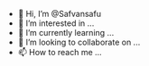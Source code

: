 - 👋 Hi, I’m @Safvansafu
- 👀 I’m interested in ...
- 🌱 I’m currently learning ...
- 💞️ I’m looking to collaborate on ...
- 📫 How to reach me ...

<!---
Safvansafu/Safvansafu is a ✨ special ✨ repository because its `README.md` (this file) appears on your GitHub profile.
You can click the Preview link to take a look at your changes.
--->
